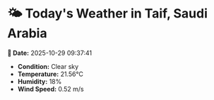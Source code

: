 # 🌤️ Today's Weather in Taif, Saudi Arabia

**📅 Date:** 2025-10-29 09:37:41

- **Condition:** Clear sky
- **Temperature:** 21.56°C
- **Humidity:** 18%
- **Wind Speed:** 0.52 m/s
